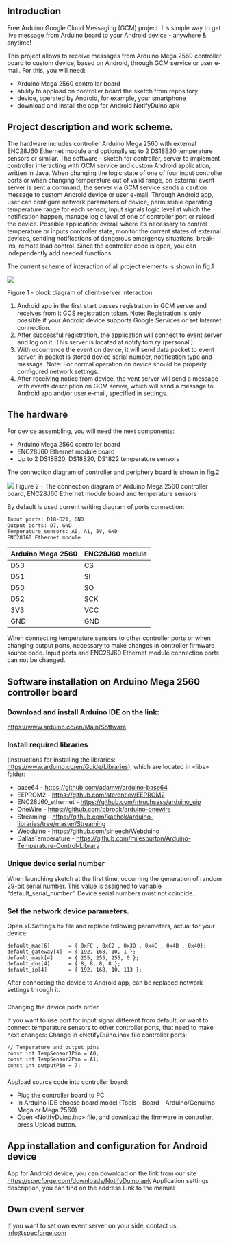 ## Introduction

Free Arduino Google Cloud Messaging (GCM) project. It’s simple way to get live message from Arduino board to your Android device - anywhere & anytime!

This project allows to receive messages from Arduino Mega 2560 controller board to custom device, based on Android, through GCM service or user e-mail. 
For this, you will need:
* Arduino Mega 2560 controller board
* ability to appload on controller board the sketch from repository
* device, operated by Android, for example, your smartphone
* download and install the app for Android NotifyDuino.apk


## Project description and work scheme.

The hardware includes controller Arduino Mega 2560 with external ENC28J60 Ethernet module and optionally up to 2 DS18B20 temperature sensors or similar. 
The software - sketch for controller, server to implement controller interacting with GCM service and custom Android application, written in Java.
When changing the logic state of one of four input controller ports or when changing temperature out of valid range, on external event server is sent a command, the server via GCM service sends a caution message to custom Android device or user e-mail.
Through Android app, user can configure network parameters of device, permissible   operating temperature range for each sensor, input signals logic level at which the notification happen, manage logic level of one of controller port or reload the device.
Possible application: overall where it’s necessary to control temperature or inputs controller state, monitor the current states of external devices, sending notifications of dangerous emergency situations, break-ins, remote load control. Since the controller code is open, you can independently add needed functions.

The current scheme of interaction of all project elements is shown in fig.1

![](https://www.specforge.com/media/notifyduino_block_diagram.png)

Figure 1 - block diagram of client-server interaction


1. Android app in the first start passes registration in GCM server and receives from it GCS registration token.
Note: Registration is only possible if your Android device supports Google Services or set Internet connection. 
2. After successful registration, the application will connect to event server and log on it. This server is located at notify.tom.ry (personal!)
3. With occurrence the event on device, it will send data packet to event server, in packet is stored device serial number, notification type and message.
   Note: For normal operation on device should be properly configured network settings.
4. After receiving notice from device, the vent server will send a message with events description on GCM server, which will send a message to Android app and/or user e-mail, specified in settings.

## The hardware

For device assembling, you will need the next components:
- Arduino Mega 2560 controller board
- ENC28J60 Ethernet module board
- Up to 2 DS18B20, DS18S20, DS1822 temperature sensors

The connection diagram of controller and periphery board is shown in fig.2

![](https://www.specforge.com/media/notifyduino_connection_diagram.png)
Figure 2 - The connection diagram of Arduino Mega 2560 controller board,  ENC28J60 Ethernet module board and temperature sensors

By default is used current writing diagram of ports connection:
```
Input ports: D18-D21, GND
Output ports: D7, GND
Temperature sensors: A0, A1, 5V, GND
ENC28J60 Ethernet module
```

Arduino Mega 2560  |  ENC28J60 module
-------------------|------------------
       D53         |       CS
	   D51         |       SI
	   D50         |       SO
	   D52         |       SCK
	   3V3         |       VCC
	   GND         |       GND
	   

When connecting temperature sensors to other controller ports or when changing output ports, necessary to make changes in controller firmware source code. Input ports and ENC28J60 Ethernet module connection ports can not be changed.

## Software installation on Arduino Mega 2560 controller board

### Download and install Arduino IDE on the link:
https://www.arduino.cc/en/Main/Software

### Install required libraries 
(instructions for installing the libraries: https://www.arduino.cc/en/Guide/Libraries), which are located in «libs» folder:
- base64 - https://github.com/adamvr/arduino-base64
- EEPROM2 - https://github.com/aterentiev/EEPROM2
- ENC28J60_ethernet - https://github.com/ntruchsess/arduino_uip
- OneWire - https://github.com/pbrook/arduino-onewire
- Streaming - https://github.com/kachok/arduino-libraries/tree/master/Streaming
- Webduino - https://github.com/sirleech/Webduino
- DallasTemperature - https://github.com/milesburton/Arduino-Temperature-Control-Library

### Unique device serial number
When launching sketch at the first time, occurring the generation of random 29-bit serial number. This value is assigned to variable “default_serial_number”. Device serial numbers must not coincide.

### Set the network device parameters.
Open «DSettings.h» file and replace following parameters, actual for your device:
```
default_mac[6] 	    = { 0xFC , 0xC2 , 0x3D , 0x4C , 0x4B , 0x40};
default_gateway[4] 	= { 192, 168, 10, 1 };
default_mask[4] 	= { 255, 255, 255, 0 };
default_dns[4]   	= { 8, 8, 8, 8 };
default_ip[4]	 	= { 192, 168, 10, 113 };
```

After connecting the device to Android app, can be replaced network settings through it.

### 
Changing the device ports order

If you want to use port for input signal different from default, or want to connect temperature sensors to other controller ports, that need to make next changes:
Change in «NotifyDuino.ino» file controller ports:
```
// Temperature and output pins
const int TempSensor1Pin = A0;
const int TempSensor2Pin = A1;
const int outputPin = 7;
```

###
Appload source code into controller board:
- Plug the controller board to PC
- In Arduino IDE choose board model (Tools - Board - Arduino/Genuimo Mega or Mega 2560)
- Open «NotifyDuino.ino» file, and download the firmware in controller, press   Upload button.

## App installation and configuration for Android device

App for Android device, you can download on the link from our site https://specforge.com/downloads/NotifyDuino.apk
Application settings description, you can find on the address
Link to the manual

## Own event server
If you want to set own event server on your side, contact us: info@specforge.com

